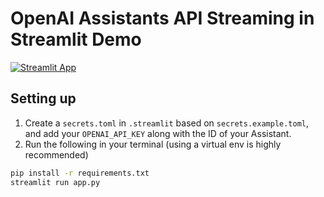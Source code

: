 # OpenAI Assistants API Streaming in Streamlit Demo

[![Streamlit App](https://static.streamlit.io/badges/streamlit_badge_black_white.svg)](https://oai-assistant-streaming-demo.streamlit.app/)
    
## Setting up

1. Create a `secrets.toml` in `.streamlit` based on `secrets.example.toml`, and add your `OPENAI_API_KEY` along with the ID of your Assistant.
2. Run the following in your terminal (using a virtual env is highly recommended)

```bash
pip install -r requirements.txt
streamlit run app.py
```

